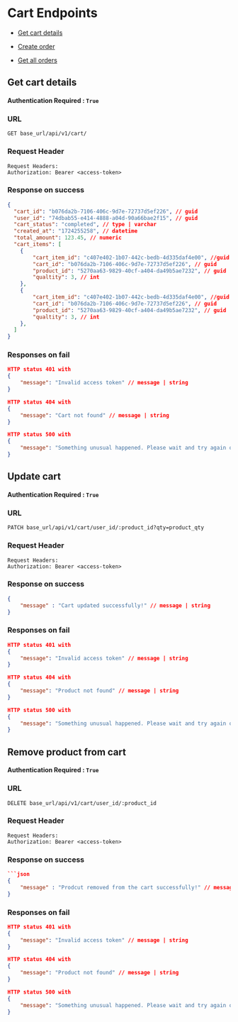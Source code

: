 # Cart Endpoints

- [Get cart details](#url)

- [Create order](#url-1)

- [Get all orders](#url-2)


## Get cart details

#### Authentication Required : `True`

### URL

```
GET base_url/api/v1/cart/
```

### Request Header

```
Request Headers:
Authorization: Bearer <access-token>
```

### Response on success

```json
{
  "cart_id": "b076da2b-7106-406c-9d7e-72737d5ef226", // guid
  "user_id": "74dbab55-e414-4888-a04d-90a66bae2f15", // guid
  "cart_status": "completed", // type | varchar
  "created_at": "1724255258", // datetime
  "total_amount": 123.45, // numeric
  "cart_items": [
    {
        "cart_item_id": "c407e402-1b07-442c-bedb-4d335daf4e00", //guid 
        "cart_id": "b076da2b-7106-406c-9d7e-72737d5ef226", // guid
        "product_id": "5270aa63-9829-40cf-a404-da49b5ae7232", // guid
        "qualtity": 3, // int
    },
    {
        "cart_item_id": "c407e402-1b07-442c-bedb-4d335daf4e00", //guid 
        "cart_id": "b076da2b-7106-406c-9d7e-72737d5ef226", // guid
        "product_id": "5270aa63-9829-40cf-a404-da49b5ae7232", // guid
        "qualtity": 3, // int
    },
  ]
}
```

### Responses on fail

```json
HTTP status 401 with
{
    "message": "Invalid access token" // message | string
}
```

```json
HTTP status 404 with
{
    "message": "Cart not found" // message | string
}
```

```json
HTTP status 500 with
{
    "message": "Something unusual happened. Please wait and try again or contact system administrator" // message | string
}
```

## Update cart

#### Authentication Required : `True`

### URL
```
PATCH base_url/api/v1/cart/user_id/:product_id?qty=product_qty
```

### Request Header

```
Request Headers:
Authorization: Bearer <access-token>
```

### Response on success

```json
{
    "message" : "Cart updated successfully!" // message | string
}
```

### Responses on fail

```json
HTTP status 401 with
{
    "message": "Invalid access token" // message | string
}
```

```json
HTTP status 404 with
{
    "message": "Product not found" // message | string
}
```

```json
HTTP status 500 with
{
    "message": "Something unusual happened. Please wait and try again or contact system administrator" // message | string
}
```

## Remove product from cart

#### Authentication Required : `True`

### URL

```
DELETE base_url/api/v1/cart/user_id/:product_id
```

### Request Header

```
Request Headers:
Authorization: Bearer <access-token>
```

### Response on success

```json
```json
{
    "message" : "Prodcut removed from the cart successfully!" // message | string
}
```

### Responses on fail

```json
HTTP status 401 with
{
    "message": "Invalid access token" // message | string
}
```

```json
HTTP status 404 with
{
    "message": "Product not found" // message | string
}
```

```json
HTTP status 500 with
{
    "message": "Something unusual happened. Please wait and try again or contact system administrator" // message | string
}
```
